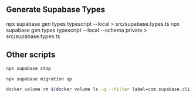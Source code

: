## Generate Supabase Types

npx supabase gen types typescript --local > src/supabase.types.ts
npx supabase gen types typescript --local --schema private > src/supabase.types.ts

## Other scripts

```sh
npx supabase stop
```

```sh
npx supabase migration up
```

```sh
docker volume rm $(docker volume ls -q --filter label=com.supabase.cli.project=server)
```
